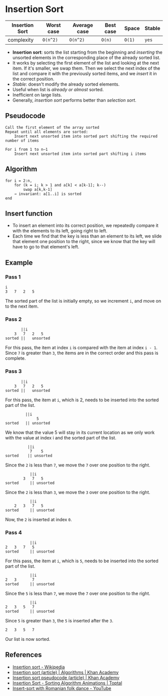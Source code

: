 # Insertion Sort

| Insertion Sort | Worst case | Average case | Best case | Space  | Stable |
| -------------- | ---------- | ------------ | --------- | ------ | ------ |
| complexity     | `O(n^2)`   | `O(n^2)`     | `O(n)`    | `O(1)` | `yes`  |

- **Insertion sort**: sorts the list starting from the beginning and _inserting_ the unsorted
  elements in the corresponding place of the already sorted list.
- It works by selecting the first element of the list and looking at the next item. If it's smaller,
  we swap them. Then we select the next index of the list and compare it with the previously sorted
  items, and we _insert_ it in the correct position.
- _Stable_: doesn't modify the already sorted elements.
- Useful when list is _already or almost_ sorted.
- Inefficient on large lists.
- Generally, _insertion sort_ performs better than _selection sort_.

## Pseudocode

```
Call the first element of the array sorted
Repeat until all elements are sorted:
    Insert next unsorted item into sorted part shifting the required number of items
```

```
For i from 1 to n–1
    Insert next unsorted item into sorted part shifting i items
```

## Algorithm

```
for i = 2:n,
    for (k = i; k > 1 and a[k] < a[k-1]; k--)
        swap a[k,k-1]
    → invariant: a[1..i] is sorted
end
```

## Insert function

- To insert an element into its correct position, we repeatedly compare it with the elements to its
  left, going right to left.
- Each time we find that the key is less than an element to its left, we slide that element one
  position to the right, since we know that the key will have to go to that element's left.

## Example

### Pass 1

```
i
3	7	2	5
```

The sorted part of the list is initially empty, so we increment `i`, and move on to the next item.

### Pass 2

```
 	   ||i
 	3	7	2	5
sorted ||	unsorted
```

For this pass, the item at index `i` is compared with the item at index `i - 1`. Since `7` is
greater than `3`, the items are in the correct order and this pass is complete.

### Pass 3

```
 	   ||i
 	3	7	2	5
sorted ||	unsorted
```

For this pass, the item at `i`, which is 2, needs to be inserted into the sorted part of the list.

```
 	 	 ||i
 	 	 	  5
sorted 	 || unsorted
```

We know that the value 5 will stay in its current location as we only work with the value at index i
and the sorted part of the list.

```
 	 	  ||i
 	 	   7	5
sorted 	  || unsorted
```

Since the `2` is less than `7`, we move the `7` over one position to the right.

```
 	 	   ||i
		3	7	5
sorted 	   || unsorted
```

Since the `2` is less than `3`, we move the `3` over one position to the right.

```
 	 	   ||i
	2	3	7	5
sorted 	   || unsorted
```

Now, the `2` is inserted at index `0`.

### Pass 4

```
 	 	   ||i
2	3	7	5
sorted 	   || unsorted
```

For this pass, the item at `i`, which is `5`, needs to be inserted into the sorted part of the list.

```
 	 	   ||i
2	3		7
sorted 	   || unsorted
```

Since the `5` is less than `7`, we move the `7` over one position to the right.

```
 	 	   ||i
2	3	5	7
sorted 	   || unsorted
```

Since `5` is greater than `3`, the `5` is inserted after the `3`.

```
2	3	5	7
```

Our list is now sorted.

## References

- [Insertion sort - Wikipedia](https://en.wikipedia.org/wiki/Insertion_sort)
- [Insertion sort (article) | Algorithms | Khan Academy](https://www.khanacademy.org/computing/computer-science/algorithms/insertion-sort/a/insertion-sort)
- [Insertion sort pseudocode (article) | Khan Academy](https://www.khanacademy.org/computing/computer-science/algorithms/insertion-sort/a/insertion-sort-pseudocode)
- [Insertion Sort - Sorting Algorithm Animations | Toptal](https://www.toptal.com/developers/sorting-algorithms/insertion-sort)
- [Insert-sort with Romanian folk dance - YouTube](https://www.youtube.com/watch?v=ROalU379l3U)
